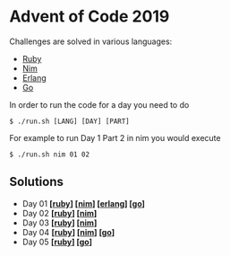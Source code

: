 Advent of Code 2019
===================

Challenges are solved in various languages:

- [Ruby](https://www.ruby-lang.org/)
- [Nim](https://nim-lang.org/)
- [Erlang](https://www.erlang.org/)
- [Go](https://golang.org/)

In order to run the code for a day you need to do

    $ ./run.sh [LANG] [DAY] [PART]

For example to run Day 1 Part 2 in nim you would execute

    $ ./run.sh nim 01 02

Solutions
---------

- Day 01 **[[ruby](01/ruby)] [[nim](01/nim)] [[erlang](01/erlang)] [[go](01/go)]**
- Day 02 **[[ruby](02/ruby)] [[nim](02/nim)]**
- Day 03 **[[ruby](03/ruby)] [[nim](03/nim)]**
- Day 04 **[[ruby](04/ruby)] [[nim](04/nim)] [[go](04/go)]**
- Day 05 **[[ruby](05/ruby)] [[go](05/go)]**
